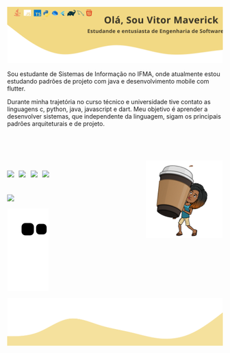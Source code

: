 ![alt text](./images/wave_top.svg)

Sou estudante de Sistemas de Informação no IFMA, onde atualmente estou
estudando padrões de projeto com java e desenvolvimento mobile com flutter.  

Durante minha trajetória no curso técnico e universidade tive 
contato as linguagens c, python, java, javascript e dart. Meu 
objetivo é aprender a desenvolver sistemas, que independente da 
linguagem, sigam os principais padrões arquiteturais e de projeto.  
  
  ##
  
<div style="display: inline_block;font-size: 40px"><br>
  <a href="https://instagram.com/vericksss" target="_blank"><img src="https://img.shields.io/badge/-Instagram-%23E4405F?style=for-the-badge&logo=instagram&logoColor=white" target="_blank"></a>
 <a href="https://discord.gg/zDE3JKV4" target="_blank"><img src="https://img.shields.io/badge/Discord-7289DA?style=for-the-badge&logo=discord&logoColor=white" target="_blank"></a> 
  <a href = "mailto:vitor.maverick@acad.ifma.edu.br"><img src="https://img.shields.io/badge/-Gmail-%23333?style=for-the-badge&logo=gmail&logoColor=white" target="_blank"></a>
  <a href="https://www.linkedin.com/in/vitor-maverick/" target="_blank"><img src="https://img.shields.io/badge/-LinkedIn-%230077B5?style=for-the-badge&logo=linkedin&logoColor=white" target="_blank"></a> 
  <img height="180em" align="right" alt="coffee" src="./images/mave.png">
 
</div>
  
  ##
 
<div>
  <a href="https://github.com/VitorMaverick">
  <img height="180em" src="https://github-readme-stats.vercel.app/api/top-langs/?username=VitorMaverick&layout=compact&langs_count=7&theme=highcontrast&show_icons=true"/>
</div>
  
<div> 
 
  ![Snake animation](https://github.com/rafaballerini/rafaballerini/blob/output/github-contribution-grid-snake.svg)
 
</div>

![alt text](./images/wave_bot.svg)
